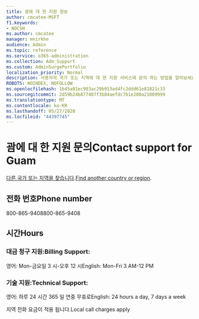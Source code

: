 ```yaml
---
title: 괌에 대 한 지원 정보
author: cmcatee-MSFT
f1.keywords:
- NOCSH
ms.author: cmcatee
manager: mnirkhe
audience: Admin
ms.topic: reference
ms.service: o365-administration
ms.collection: Adm_Support
ms.custom: AdminSurgePortfolio
localization_priority: Normal
description: 사용자의 국가 또는 지역에 대 한 지원 서비스에 문의 하는 방법을 알아보세요.
ROBOTS: NOINDEX, NOFOLLOW
ms.openlocfilehash: 1b45a01ec983ac29b913ad4fc2ddd61e81821c33
ms.sourcegitcommit: 2d59b24b877487f3b84aefdc7b1e200a21009999
ms.translationtype: MT
ms.contentlocale: ko-KR
ms.lasthandoff: 05/27/2020
ms.locfileid: "44397745"
---
```

# <a name="contact-support-for-guam"></a><span data-ttu-id="a29ab-103">괌에 대 한 지원 문의</span><span class="sxs-lookup"><span data-stu-id="a29ab-103">Contact support for Guam</span></span>

<span data-ttu-id="a29ab-104">[다른 국가 또는 지역을 찾습니다](../contact-support-for-business-products.md).</span><span class="sxs-lookup"><span data-stu-id="a29ab-104">[Find another country or region](../contact-support-for-business-products.md).</span></span>

## <a name="phone-number"></a><span data-ttu-id="a29ab-105">전화 번호</span><span class="sxs-lookup"><span data-stu-id="a29ab-105">Phone number</span></span>
<span data-ttu-id="a29ab-106">800-865-9408</span><span class="sxs-lookup"><span data-stu-id="a29ab-106">800-865-9408</span></span>

## <a name="hours"></a><span data-ttu-id="a29ab-107">시간</span><span class="sxs-lookup"><span data-stu-id="a29ab-107">Hours</span></span>
### <a name="billing-support"></a><span data-ttu-id="a29ab-108">대금 청구 지원:</span><span class="sxs-lookup"><span data-stu-id="a29ab-108">Billing Support:</span></span>

<span data-ttu-id="a29ab-109">영어: Mon-금요일 3 시-오후 12 시</span><span class="sxs-lookup"><span data-stu-id="a29ab-109">English: Mon-Fri 3 AM-12 PM</span></span>

### <a name="technical-support"></a><span data-ttu-id="a29ab-110">기술 지원:</span><span class="sxs-lookup"><span data-stu-id="a29ab-110">Technical Support:</span></span>

<span data-ttu-id="a29ab-111">영어: 하루 24 시간 365 일 연중 무휴로</span><span class="sxs-lookup"><span data-stu-id="a29ab-111">English: 24 hours a day, 7 days a week</span></span>

<span data-ttu-id="a29ab-112">지역 전화 요금이 적용 됩니다.</span><span class="sxs-lookup"><span data-stu-id="a29ab-112">Local call charges apply</span></span>
